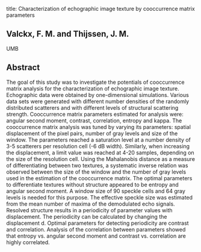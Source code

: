 title: Characterization of echographic image texture by cooccurrence matrix parameters

## Valckx, F. M. and Thijssen, J. M.
UMB


## Abstract
The goal of this study was to investigate the potentials of cooccurrence matrix analysis for the characterization of echographic image texture. Echographic data were obtained by one-dimensional simulations. Various data sets were generated with different number densities of the randomly distributed scatterers and with different levels of structural scattering strength. Cooccurrence matrix parameters estimated for analysis were: angular second moment, contrast, correlation, entropy and kappa. The cooccurrence matrix analysis was tuned by varying its parameters: spatial displacement of the pixel pairs, number of gray levels and size of the window. The parameters reached a saturation level at a number density of 3-5 scatterers per resolution cell (-6 dB width). Similarly, when increasing the displacement, a limit value was reached at 4-20 samples, depending on the size of the resolution cell. Using the Mahalanobis distance as a measure of differentiating between two textures, a systematic inverse relation was observed between the size of the window and the number of gray levels used in the estimation of the cooccurrence matrix. The optimal parameters to differentiate textures without structure appeared to be entropy and angular second moment. A window size of 90 speckle cells and 64 gray levels is needed for this purpose. The effective speckle size was estimated from the mean number of maxima of the demodulated echo signals. Resolved structure results in a periodicity of parameter values with displacement. The periodicity can be calculated by changing the displacement d. Optimal parameters for detecting periodicity are contrast and correlation. Analysis of the correlation between parameters showed that entropy vs. angular second moment and contrast vs. correlation are highly correlated.

